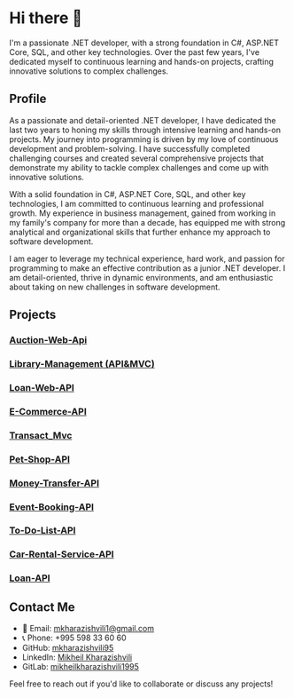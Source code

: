 # Hi there 👋

I'm a passionate .NET developer, with a strong foundation in C#, ASP.NET Core, SQL, and other key technologies. Over the past few years, I've dedicated myself to continuous learning and hands-on projects, crafting innovative solutions to complex challenges.

## Profile

As a passionate and detail-oriented .NET developer, I have dedicated the last two years to honing my skills through intensive learning and hands-on projects. My journey into programming is driven by my love of continuous development and problem-solving. I have successfully completed challenging courses and created several comprehensive projects that demonstrate my ability to tackle complex challenges and come up with innovative solutions.

With a solid foundation in C#, ASP.NET Core, SQL, and other key technologies, I am committed to continuous learning and professional growth. My experience in business management, gained from working in my family's company for more than a decade, has equipped me with strong analytical and organizational skills that further enhance my approach to software development.

I am eager to leverage my technical experience, hard work, and passion for programming to make an effective contribution as a junior .NET developer. I am detail-oriented, thrive in dynamic environments, and am enthusiastic about taking on new challenges in software development.

## Projects

### [Auction-Web-Api](https://github.com/mkharazishvili95/Auction-Web-Api)
### [Library-Management (API&MVC)](https://github.com/mkharazishvili95/Transact_Mvc)
### [Loan-Web-API](https://github.com/mkharazishvili95/Library-Api-Mvc)
### [E-Commerce-API](https://github.com/mkharazishvili95/E-Commerce-API)
### [Transact_Mvc](https://github.com/mkharazishvili95/Transact_Mvc)
### [Pet-Shop-API](https://github.com/mkharazishvili95/Pet-Shop-API)
### [Money-Transfer-API](https://github.com/mkharazishvili95/MoneyTransfer-API)
### [Event-Booking-API](https://github.com/mkharazishvili95/Event-Booking-API)
### [To-Do-List-API](https://github.com/mkharazishvili95/To-Do-List-API)
### [Car-Rental-Service-API](https://github.com/mkharazishvili95/Car-Rental-Service-API)
### [Loan-API](https://github.com/mkharazishvili95/Final_LoanAPI)


## Contact Me

- 📧 Email: mkharazishvili1@gmail.com
- 📞 Phone: +995 598 33 60 60
- GitHub: [mkharazishvili95](https://github.com/mkharazishvili95)
- LinkedIn: [Mikheil Kharazishvili](https://www.linkedin.com/in/mikheil-kharazishvili-b179a5269/)
- GitLab: [mikheilkharazishvili1995](https://gitlab.com/mikheilkharazishvili1995)

Feel free to reach out if you'd like to collaborate or discuss any projects!

